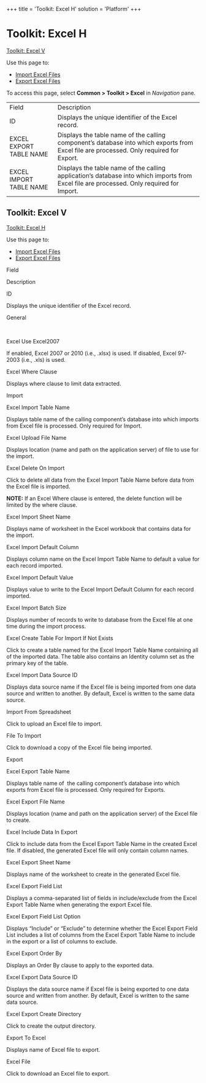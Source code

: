 +++
title = 'Toolkit: Excel H'
solution = 'Platform'
+++

# Toolkit: Excel H

[Toolkit: Excel V](#Toolkit_Excel_V)

<div class="use">

Use this page to:

  - [Import Excel Files](../Use_Cases/Import_Excel_Files.htm)
  - [Export Excel Files](../Use_Cases/Export_Excel_Files.htm)

</div>

To access this page, select <span style="font-weight: bold;">Common \>
Toolkit \> Excel</span> in
<span style="font-style: italic;">Navigation</span>
pane.

|                         |                                                                                                                                           |
| ----------------------- | ----------------------------------------------------------------------------------------------------------------------------------------- |
| Field                   | Description                                                                                                                               |
| ID                      | Displays the unique identifier of the Excel record.                                                                                       |
| EXCEL EXPORT TABLE NAME | Displays the table name of the calling component’s database into which exports from Excel file are processed. Only required for Export.   |
| EXCEL IMPORT TABLE NAME | Displays the table name of the calling application’s database into which imports from Excel file are processed. Only required for Import. |

## <span id="Toolkit_Excel_V"></span>Toolkit: Excel V

[Toolkit: Excel H](Toolkit_Excel_H.htm)

<div class="use">

Use this page to:

  - [Import Excel Files](../Use_Cases/Import_Excel_Files.htm)
  - [Export Excel Files](../Use_Cases/Export_Excel_Files.htm)

</div>

Field

Description

ID

Displays the unique identifier of the Excel record.

General

 

Excel Use Excel2007

If enabled, Excel 2007 or 2010 (i.e., .xlsx) is used. If disabled, Excel
97-2003 (i.e., .xls) is used.

Excel Where Clause

Displays where clause to limit data extracted.

Import

Excel Import Table Name

Displays table name of the calling component’s database into which
imports from Excel file is processed. Only required for Import.

Excel Upload File Name

Displays location (name and path on the application server) of file to
use for the import.

Excel Delete On Import

Click to delete all data from the Excel Import Table Name before data
from the Excel file is imported.

**NOTE:** If an Excel Where clause is entered, the delete function will
be limited by the where clause.

Excel Import Sheet Name

Displays name of worksheet in the Excel workbook that contains data for
the import.

Excel Import Default Column

Displays column name on the Excel Import Table Name to default a value
for each record imported.

Excel Import Default Value

Displays value to write to the Excel Import Default Column for each
record imported.

Excel Import Batch Size

Displays number of records to write to database from the Excel file at
one time during the import process.

Excel Create Table For Import If Not Exists

Click to create a table named for the Excel Import Table Name containing
all of the imported data. The table also contains an Identity column set
as the primary key of the table.

Excel Import Data Source ID

Displays data source name if the Excel file is being imported from one
data source and written to another. By default, Excel is written to the
same data source.

Import From Spreadsheet

Click to upload an Excel file to import.

File To Import

Click to download a copy of the Excel file being imported.

Export

Excel Export Table Name

Displays table name of  the calling component’s database into which
exports from Excel file is processed. Only required for Exports.

Excel Export File Name

Displays location (name and path on the application server) of the Excel
file to create.

Excel Include Data In Export

Click to include data from the Excel Export Table Name in the created
Excel file. If disabled, the generated Excel file will only contain
column names.

Excel Export Sheet Name

Displays name of the worksheet to create in the generated Excel file.

Excel Export Field List

Displays a comma-separated list of fields in include/exclude from the
Excel Export Table Name when generating the export Excel file.

Excel Export Field List Option

Displays “Include” or “Exclude” to determine whether the Excel Export
Field List includes a list of columns from the Excel Export Table Name
to include in the export or a list of columns to exclude.

Excel Export Order By

Displays an Order By clause to apply to the exported data.

Excel Export Data Source ID

Displays the data source name if Excel file is being exported to one
data source and written from another. By default, Excel is written to
the same data source.

Excel Export Create Directory

Click to create the output directory.

Export To Excel

Displays name of Excel file to export.

Excel File

Click to download an Excel file to export.

